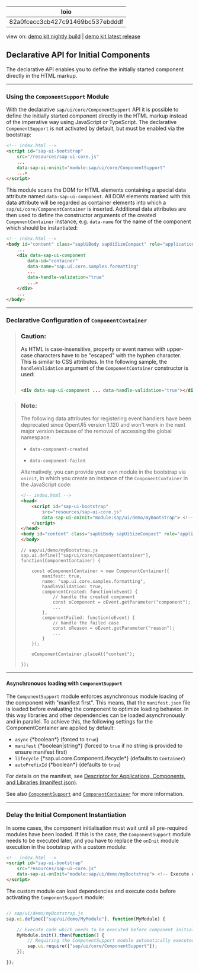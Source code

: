<!-- loio82a0fcecc3cb427c91469bc537ebdddf -->

| loio |
| -----|
| 82a0fcecc3cb427c91469bc537ebdddf |

<div id="loio">

view on: [demo kit nightly build](https://sdk.openui5.org/nightly/#/topic/82a0fcecc3cb427c91469bc537ebdddf) | [demo kit latest release](https://sdk.openui5.org/topic/82a0fcecc3cb427c91469bc537ebdddf)</div>

## Declarative API for Initial Components

The declarative API enables you to define the initially started component directly in the HTML markup.

***

<a name="loio82a0fcecc3cb427c91469bc537ebdddf__section_p1l_4by_jkb"/>

### Using the `ComponentSupport` Module

With the declarative `sap/ui/core/ComponentSupport` API it is possible to define the initially started component directly in the HTML markup instead of the imperative way using JavaScript or TypeScript. The declarative `ComponentSupport` is not activated by default, but must be enabled via the bootstrap:

```html
<!-- index.html -->
<script id="sap-ui-bootstrap"
    src="/resources/sap-ui-core.js"
    ...
    data-sap-ui-oninit="module:sap/ui/core/ComponentSupport"
    ...>
</script>
```

This module scans the DOM for HTML elements containing a special data attribute named `data-sap-ui-component`. All DOM elements marked with this data attribute will be regarded as container elements into which a `sap/ui/core/ComponentContainer` is inserted. Additional data attributes are then used to define the constructor arguments of the created `ComponentContainer` instance, e.g. `data-name` for the name of the component which should be instantiated:

```html
<!-- index.html -->
<body id="content" class="sapUiBody sapUiSizeCompact" role="application">
    ...
    <div data-sap-ui-component
        data-id="container"
        data-name="sap.ui.core.samples.formatting"
        ...
        data-handle-validation="true"
        ...>
    </div>
    ...
</body>
```

***

<a name="loio82a0fcecc3cb427c91469bc537ebdddf__section_tks_rby_jkb"/>

### Declarative Configuration of `ComponentContainer`

> ### Caution:  
> As HTML is case-insensitive, property or event names with upper-case characters have to be "escaped" with the hyphen character. This is similar to CSS attributes. In the following sample, the `handleValidation` argument of the `ComponentContainer` constructor is used:
> 
> ```html
> 
> <div data-sap-ui-component ... data-handle-validation="true"></div>
> 
> ```

> ### Note:  
> The following data attributes for registering event handlers have been deprecated since OpenUI5 version 1.120 and won't work in the next major version because of the removal of accessing the global namespace:
> 
> -   `data-component-created`
> 
> -   `data-component-failed`
> 
> 
> Alternatively, you can provide your own module in the bootstrap via `oninit`, in which you create an instance of the `ComponentContainer` in the JavaScript code:
> 
> ```html
> <!-- index.html -->
> <head>
>     <script id="sap-ui-bootstrap"
>         src="resources/sap-ui-core.js"
>         data-sap-ui-onInit="module:sap/ui/demo/myBootstrap"> <!-- Execute custom module on init -->
>     </script>
> </head>
> <body id="content" class="sapUiBody sapUiSizeCompact" role="application">
> </body>
> ```
> 
> ```
> // sap/ui/demo/myBootstrap.js
> sap.ui.define(["sap/ui/core/ComponentContainer"], function(ComponentContainer) {
> 
>     const oComponentContainer = new ComponentContainer({
>         manifest: true,
>         name: "sap.ui.core.samples.formatting",
>         handleValidation: true,
>         componentCreated: function(oEvent) {
>             // handle the created component
>             const oComponent = oEvent.getParameter("component");
>             ...
>         },
>         componentFailed: function(oEvent) {
>             // handle the failed case
>             const oReason = oEvent.getParameter("reason");
>             ...
>         }
>     });
> 
>     oComponentContainer.placeAt("content");
> 
> });
> ```

***

#### Asynchronouos loading with `ComponentSupport`

The `ComponentSupport` module enforces asynchronous module loading of the component with "manifest first". This means, that the `manifest.json` file is loaded before evaluating the component to optimize loading behavior. In this way libraries and other dependencies can be loaded asynchronously and in parallel. To achieve this, the following settings for the ComponentContainer are applied by default:

-   `async` \{\*boolean\*\} \(forced to `true`\)
-   `manifest` \{\*boolean|string\*\} \(forced to `true` if no string is provided to ensure manifest first\)
-   `lifecycle` \{\*sap.ui.core.ComponentLifecycle\*\} \(defaults to `Container`\)
-   `autoPrefixId` \{\*boolean\*\} \(defaults to `true`\)

For details on the manifest, see [Descriptor for Applications, Components, and Libraries \(manifest.json\)](Descriptor_for_Applications_Components_and_Libraries_manifest_json_be0cf40.md).

See also [`ComponentSupport`](https://sdk.openui5.org/api/module:sap/ui/core/ComponentSupport) and [`ComponentContainer`](https://sdk.openui5.org/api/sap.ui.core.ComponentContainer) for more information. 

***

<a name="loio82a0fcecc3cb427c91469bc537ebdddf__section_zmp_rwc_kkb"/>

### Delay the Initial Component Instantiation

In some cases, the component initialisation must wait until all pre-required modules have been loaded. If this is the case, the `ComponentSupport` module needs to be executed later, and you have to replace the `onInit` module execution in the bootstrap with a custom module:

```html
<!-- index.html -->
<script id="sap-ui-bootstrap"
    src="resources/sap-ui-core.js"
    data-sap-ui-onInit="module:sap/ui/demo/myBootstrap"> <!-- Execute custom module on init -->
</script>
```

The custom module can load dependencies and execute code before activating the `ComponentSupport` module:

```js

// sap/ui/demo/myBootstrap.js
sap.ui.define(["sap/ui/demo/MyModule"], function(MyModule) {

    // Execute code which needs to be executed before component initialization
    MyModule.init().then(function() {
        // Requiring the ComponentSupport module automatically executes the component initialisation for all declaratively defined components
        sap.ui.require(["sap/ui/core/ComponentSupport"]);
    });

});
```

